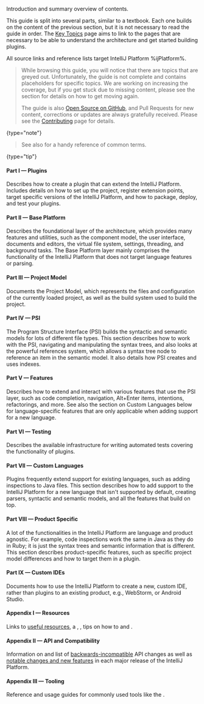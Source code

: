[//]: # (title: About This Guide)

<!-- Copyright 2000-2022 JetBrains s.r.o. and other contributors. Use of this source code is governed by the Apache 2.0 license that can be found in the LICENSE file. -->

<excerpt>Introduction and summary overview of contents.</excerpt>

This guide is split into several parts, similar to a textbook.
Each one builds on the content of the previous section, but it is not necessary to read the guide in order.
The [Key Topics](key_topics.md) page aims to link to the pages that are necessary to be able to understand the architecture and get started building plugins.

All source links and reference lists target IntelliJ Platform %ijPlatform%.

> While browsing this guide, you will notice that there are topics that are greyed out.
> Unfortunately, the guide is not complete and contains placeholders for specific topics.
> We are working on increasing the coverage, but if you get stuck due to missing content, please see the [](getting_help.md) section for details on how to get moving again.
>
> The guide is also [Open Source on GitHub](https://github.com/JetBrains/intellij-sdk-docs), and Pull Requests for new content, corrections or updates are always gratefully received.
> Please see the [Contributing](intellij-sdk-docs-original_CONTRIBUTING.md) page for details.
>
{type="note"}

> See also [](glossary.md) for a handy reference of common terms.
>
{type="tip"}

#### Part I — Plugins

Describes how to create a plugin that can extend the IntelliJ Platform.
Includes details on how to set up the project, register extension points, target specific versions of the IntelliJ Platform, and how to package, deploy, and test your plugins.

#### Part II — Base Platform

Describes the foundational layer of the architecture, which provides many features and utilities, such as the component model, the user interface, documents and editors, the virtual file system, settings, threading, and background tasks.
The Base Platform layer mainly comprises the functionality of the IntelliJ Platform that does not target language features or parsing.

#### Part III — Project Model

Documents the Project Model, which represents the files and configuration of the currently loaded project, as well as the build system used to build the project.

#### Part IV — PSI

The Program Structure Interface (PSI) builds the syntactic and semantic models for lots of different file types.
This section describes how to work with the PSI, navigating and manipulating the syntax trees, and also looks at the powerful references system, which allows a syntax tree node to reference an item in the semantic model.
It also details how PSI creates and uses indexes.

#### Part V — Features

Describes how to extend and interact with various features that use the PSI layer, such as code completion, navigation, <shortcut>Alt+Enter</shortcut> items, intentions, refactorings, and more.
See also the section on Custom Languages below for language-specific features that are only applicable when adding support for a new language.

#### Part VI — Testing

Describes the available infrastructure for writing automated tests covering the functionality of plugins.

#### Part VII — Custom Languages

Plugins frequently extend support for existing languages, such as adding inspections to Java files.
This section describes how to add support to the IntelliJ Platform for a new language that isn't supported by default, creating parsers, syntactic and semantic models, and all the features that build on top.

#### Part VIII — Product Specific

A lot of the functionalities in the IntelliJ Platform are language and product agnostic.
For example, code inspections work the same in Java as they do in Ruby; it is just the syntax trees and semantic information that is different.
This section describes product-specific features, such as specific project model differences and how to target them in a plugin.

#### Part IX — Custom IDEs

Documents how to use the IntelliJ Platform to create a new, custom IDE, rather than plugins to an existing product, e.g., WebStorm, or Android Studio.

#### Appendix I — Resources

Links to [useful resources](useful_links.md), a [](glossary.md), [](extension_point_list.md), tips on how to [](explore_api.md) and [](learning_resources.md).

#### Appendix II — API and Compatibility

Information on [](verifying_plugin_compatibility.md) and list of [backwards-incompatible](api_changes_list.md) API changes as well as [notable changes and new features](api_notable.md) in each major release of the IntelliJ Platform.

#### Appendix III — Tooling

Reference and usage guides for commonly used tools like the [](tools_gradle_intellij_plugin.md).
